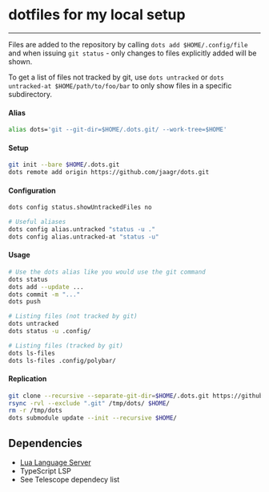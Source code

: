 # dotfiles for my local setup
---------------------------------

Files are added to the repository by calling `dots add $HOME/.config/file` and when
issuing `git status` - only changes to files explicitly added will be shown.

To get a list of files not tracked by git, use `dots untracked` or `dots untracked-at $HOME/path/to/foo/bar`
to only show files in a specific subdirectory.


#### Alias
~~~ sh
alias dots='git --git-dir=$HOME/.dots.git/ --work-tree=$HOME'
~~~

#### Setup
~~~ sh
git init --bare $HOME/.dots.git
dots remote add origin https://github.com/jaagr/dots.git
~~~

#### Configuration
~~~ sh
dots config status.showUntrackedFiles no

# Useful aliases
dots config alias.untracked "status -u ."
dots config alias.untracked-at "status -u"
~~~

#### Usage
~~~ sh
# Use the dots alias like you would use the git command
dots status
dots add --update ...
dots commit -m "..."
dots push

# Listing files (not tracked by git)
dots untracked
dots status -u .config/

# Listing files (tracked by git)
dots ls-files
dots ls-files .config/polybar/
~~~

#### Replication
~~~ sh
git clone --recursive --separate-git-dir=$HOME/.dots.git https://github.com/Purusah/dots.git /tmp/dots
rsync -rvl --exclude ".git" /tmp/dots/ $HOME/
rm -r /tmp/dots
dots submodule update --init --recursive $HOME/
~~~


## Dependencies

* [Lua Language Server](https://luals.github.io/)
* TypeScript LSP
* See Telescope dependecy list

